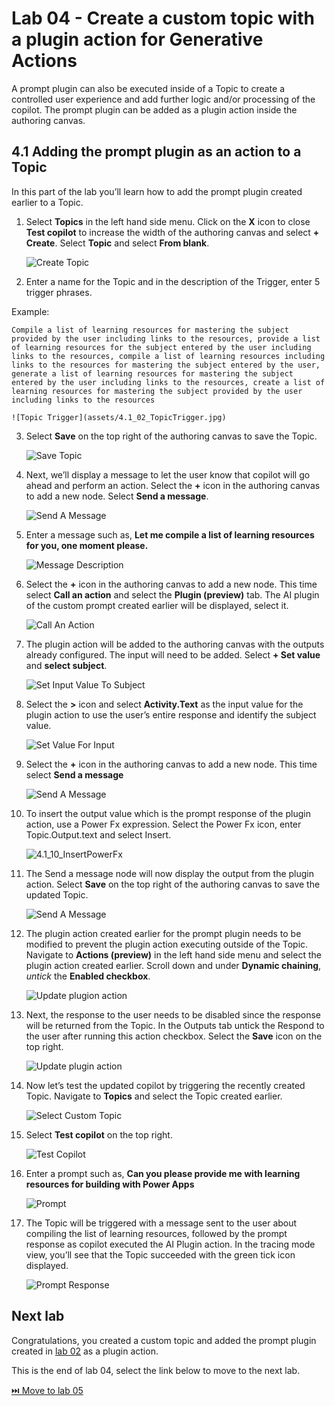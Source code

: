 # Lab 04 - Create a custom topic with a plugin action for Generative Actions

A prompt plugin can also be executed inside of a Topic to create a controlled user experience and add further logic and/or processing of the copilot.  The prompt plugin can be added as a plugin action inside the authoring canvas.

## 4.1	Adding the prompt plugin as an action to a Topic

In this part of the lab you’ll learn how to add the prompt plugin created earlier to a Topic.

1.	Select **Topics** in the left hand side menu. Click on the **X** icon to close **Test copilot** to increase the width of the authoring canvas and select **+ Create**. Select **Topic** and select **From blank**.

    ![Create Topic](assets/4.1_01_CreateTopic.jpg)

2.	Enter a name for the Topic and in the description of the Trigger, enter 5 trigger phrases. 

Example: 

```
Compile a list of learning resources for mastering the subject provided by the user including links to the resources, provide a list of learning resources for the subject entered by the user including links to the resources, compile a list of learning resources including links to the resources for mastering the subject entered by the user, generate a list of learning resources for mastering the subject entered by the user including links to the resources, create a list of learning resources for mastering the subject provided by the user including links to the resources
```

    ![Topic Trigger](assets/4.1_02_TopicTrigger.jpg)

3.	Select **Save** on the top right of the authoring canvas to save the Topic.

    ![Save Topic](assets/4.1_03_SaveTopic.jpg)

4.	Next, we’ll display a message to let the user know that copilot will go ahead and perform an action. Select the **+** icon in the authoring canvas to add a new node. Select **Send a message**.

    ![Send A Message](assets/4.1_04_SendAMessage.jpg)

5.	Enter a message such as, **Let me compile a list of learning resources for you, one moment please.**

    ![Message Description](assets/4.1_05_MessageDescription.jpg)

6.	Select the **+** icon in the authoring canvas to add a new node. This time select **Call an action** and select the **Plugin (preview)** tab. The AI plugin of the custom prompt created earlier will be displayed, select it.

    ![Call An Action](assets/4.1_06_CallAnAction.jpg)

7.	The plugin action will be added to the authoring canvas with the outputs already configured. The input will need to be added. Select **+ Set value** and **select subject**.

    ![Set Input Value To Subject](assets/4.1_07_SetInputValueToSubject.jpg)

8.	Select the **>** icon and select **Activity.Text** as the input value for the plugin action to use the user’s entire response and identify the subject value.

    ![Set Value For Input](assets/4.1_08_SetValueForInput.jpg)

9.	Select the **+** icon in the authoring canvas to add a new node. This time select **Send a message**

    ![Send A Message](assets/4.1_09_SendAMessage.jpg)

10.	To insert the output value which is the prompt response of the plugin action, use a Power Fx expression. Select the Power Fx icon, enter Topic.Output.text and select Insert.
    
    ![4.1_10_InsertPowerFx](assets/4.1_10_InsertPowerFx.jpg)

11.	The Send a message node will now display the output from the plugin action.	Select **Save** on the top right of the authoring canvas to save the updated Topic.

    ![Send A Message](assets/4.1_11_SendAMessage.jpg)

12.	The plugin action created earlier for the prompt plugin needs to be modified to prevent the plugin action executing outside of the Topic. Navigate to **Actions (preview)** in the left hand side menu and select the plugin action created earlier. Scroll down and under **Dynamic chaining**, *untick* the **Enabled checkbox**.

    ![Update plugion action](assets/4.1_12_UpdatePluginAction.jpg)

15.	Next, the response to the user needs to be disabled since the response will be returned from the Topic. In the Outputs tab untick the Respond to the user after running this action checkbox. Select the **Save** icon on the top right. 

    ![Update plugin action](assets/4.1_13_UpdatePluginAction.jpg)

17.	Now let’s test the updated copilot by triggering the recently created Topic. Navigate to **Topics** and select the Topic created earlier.

    ![Select Custom Topic](assets/4.1_14_SelectCustomTopic.jpg)

18.	Select **Test copilot** on the top right.

    ![Test Copilot](assets/4.1_15_TestCopilot.jpg)

19. Enter a prompt such as, **Can you please provide me with learning resources for building with Power Apps**

    ![Prompt](assets/4.1_16_EnterPrompt.jpg)

20.	The Topic will be triggered with a message sent to the user about compiling the list of learning resources, followed by the prompt response as copilot executed the AI Plugin action. In the tracing mode view, you’ll see that the Topic succeeded with the green tick icon displayed.

    ![Prompt Response](assets/4.1_17_PromptResponse.jpg)

## Next lab

Congratulations, you created a custom topic and added the prompt plugin created in [lab 02](../lab-02/README.md) as a plugin action.

This is the end of lab 04, select the link below to move to the next lab.

[⏭️ Move to lab 05](../lab-05/README.md)
